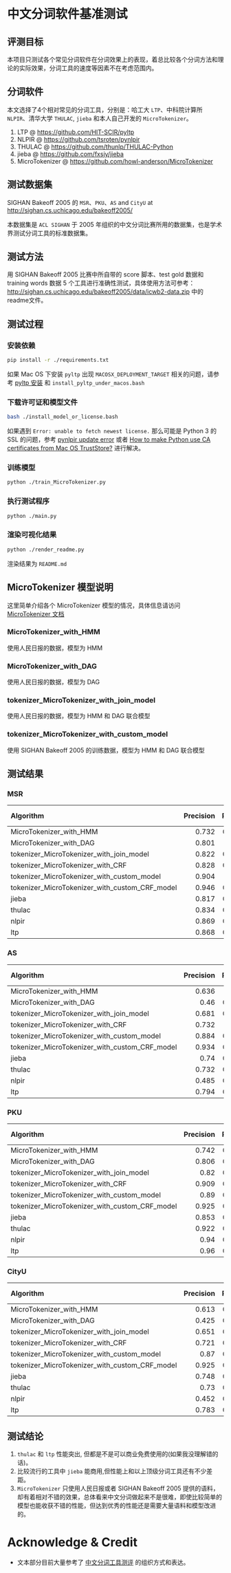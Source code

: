 # 中文分词软件基准测试

## 评测目标
本项目只测试各个常见分词软件在分词效果上的表现，着总比较各个分词方法和理论的实际效果，分词工具的速度等因素不在考虑范围内。

## 分词软件
本文选择了4个相对常见的分词工具，分别是：哈工大 `LTP`、中科院计算所 `NLPIR`、清华大学 `THULAC`, `jieba` 和本人自己开发的 `MicroTokenizer`。

1. LTP @ https://github.com/HIT-SCIR/pyltp
2. NLPIR @ https://github.com/tsroten/pynlpir
3. THULAC @ https://github.com/thunlp/THULAC-Python
4. jieba @ https://github.com/fxsjy/jieba
5. MicroTokenizer @ https://github.com/howl-anderson/MicroTokenizer

## 测试数据集
SIGHAN Bakeoff 2005 的 `MSR`、`PKU`、`AS` and `CityU` at http://sighan.cs.uchicago.edu/bakeoff2005/

本数据集是 `ACL SIGHAN` 于 2005 年组织的中文分词比赛所用的数据集，也是学术界测试分词工具的标准数据集。

## 测试方法
用 SIGHAN Bakeoff 2005 比赛中所自带的 score 脚本、test gold 数据和 training words 数据 5 个工具进行准确性测试，具体使用方法可参考：http://sighan.cs.uchicago.edu/bakeoff2005/data/icwb2-data.zip 中的readme文件。

## 测试过程
### 安装依赖
```bash
pip install -r ./requirements.txt
```

如果 Mac OS 下安装 `pyltp` 出现 `MACOSX_DEPLOYMENT_TARGET` 相关的问题，请参考 [pyltp 安装](https://github.com/HIT-SCIR/pyltp#%E5%AE%89%E8%A3%85) 和 `install_pyltp_under_macos.bash`


### 下载许可证和模型文件
```bash
bash ./install_model_or_license.bash
```

如果遇到 `Error: unable to fetch newest license.` 那么可能是 Python 3 的 SSL 的问题，参考 [pynlpir update error](https://github.com/tsroten/pynlpir/issues/108) 或者 [How to make Python use CA certificates from Mac OS TrustStore?](https://stackoverflow.com/questions/40684543/how-to-make-python-use-ca-certificates-from-mac-os-truststore) 进行解决。

### 训练模型
```bash
python ./train_MicroTokenizer.py
```

### 执行测试程序
```bash
python ./main.py
```

### 渲染可视化结果
```bash
python ./render_readme.py
```

渲染结果为 `README.md`

## MicroTokenizer 模型说明
这里简单介绍各个 MicroTokenizer 模型的情况，具体信息请访问 [MicroTokenizer 文档](https://github.com/howl-anderson/MicroTokenizer)

### MicroTokenizer_with_HMM
使用人民日报的数据，模型为 HMM

### MicroTokenizer_with_DAG
使用人民日报的数据，模型为 DAG

### tokenizer_MicroTokenizer_with_join_model
使用人民日报的数据，模型为 HMM 和 DAG 联合模型

### tokenizer_MicroTokenizer_with_custom_model
使用 SIGHAN Bakeoff 2005 的训练数据，模型为 HMM 和 DAG 联合模型

## 测试结果

### MSR
| Algorithm                                      |   Precision |   Recall |   F1-measure |
|:-----------------------------------------------|------------:|---------:|-------------:|
| MicroTokenizer_with_HMM                        |       0.732 |    0.787 |        0.758 |
| MicroTokenizer_with_DAG                        |       0.801 |    0.81  |        0.805 |
| tokenizer_MicroTokenizer_with_join_model       |       0.822 |    0.781 |        0.801 |
| tokenizer_MicroTokenizer_with_CRF              |       0.828 |    0.868 |        0.847 |
| tokenizer_MicroTokenizer_with_custom_model     |       0.904 |    0.87  |        0.886 |
| tokenizer_MicroTokenizer_with_custom_CRF_model |       0.946 |    0.941 |        0.943 |
| jieba                                          |       0.817 |    0.812 |        0.815 |
| thulac                                         |       0.834 |    0.878 |        0.856 |
| nlpir                                          |       0.869 |    0.914 |        0.891 |
| ltp                                            |       0.868 |    0.899 |        0.883 |

### AS
| Algorithm                                      |   Precision |   Recall |   F1-measure |
|:-----------------------------------------------|------------:|---------:|-------------:|
| MicroTokenizer_with_HMM                        |       0.636 |    0.66  |        0.648 |
| MicroTokenizer_with_DAG                        |       0.46  |    0.625 |        0.53  |
| tokenizer_MicroTokenizer_with_join_model       |       0.681 |    0.685 |        0.683 |
| tokenizer_MicroTokenizer_with_CRF              |       0.732 |    0.74  |        0.736 |
| tokenizer_MicroTokenizer_with_custom_model     |       0.884 |    0.844 |        0.864 |
| tokenizer_MicroTokenizer_with_custom_CRF_model |       0.934 |    0.943 |        0.938 |
| jieba                                          |       0.74  |    0.737 |        0.738 |
| thulac                                         |       0.732 |    0.745 |        0.738 |
| nlpir                                          |       0.485 |    0.651 |        0.556 |
| ltp                                            |       0.794 |    0.809 |        0.801 |

### PKU
| Algorithm                                      |   Precision |   Recall |   F1-measure |
|:-----------------------------------------------|------------:|---------:|-------------:|
| MicroTokenizer_with_HMM                        |       0.742 |    0.774 |        0.758 |
| MicroTokenizer_with_DAG                        |       0.806 |    0.785 |        0.795 |
| tokenizer_MicroTokenizer_with_join_model       |       0.82  |    0.754 |        0.786 |
| tokenizer_MicroTokenizer_with_CRF              |       0.909 |    0.909 |        0.909 |
| tokenizer_MicroTokenizer_with_custom_model     |       0.89  |    0.833 |        0.861 |
| tokenizer_MicroTokenizer_with_custom_CRF_model |       0.925 |    0.906 |        0.915 |
| jieba                                          |       0.853 |    0.787 |        0.818 |
| thulac                                         |       0.922 |    0.923 |        0.923 |
| nlpir                                          |       0.94  |    0.944 |        0.942 |
| ltp                                            |       0.96  |    0.946 |        0.953 |

### CityU
| Algorithm                                      |   Precision |   Recall |   F1-measure |
|:-----------------------------------------------|------------:|---------:|-------------:|
| MicroTokenizer_with_HMM                        |       0.613 |    0.645 |        0.629 |
| MicroTokenizer_with_DAG                        |       0.425 |    0.593 |        0.495 |
| tokenizer_MicroTokenizer_with_join_model       |       0.651 |    0.665 |        0.658 |
| tokenizer_MicroTokenizer_with_CRF              |       0.721 |    0.732 |        0.726 |
| tokenizer_MicroTokenizer_with_custom_model     |       0.87  |    0.835 |        0.852 |
| tokenizer_MicroTokenizer_with_custom_CRF_model |       0.925 |    0.922 |        0.923 |
| jieba                                          |       0.748 |    0.735 |        0.742 |
| thulac                                         |       0.73  |    0.745 |        0.738 |
| nlpir                                          |       0.452 |    0.622 |        0.524 |
| ltp                                            |       0.783 |    0.801 |        0.792 |


## 测试结论
1. `thulac` 和 `ltp` 性能突出, 但都是不是可以商业免费使用的(如果我没理解错的话)。
2. 比较流行的工具中 `jieba` 能商用,但性能上和以上顶级分词工具还有不少差距。
3. `MicroTokenizer` 只使用人民日报或者 SIGHAN Bakeoff 2005 提供的语料，却有着相对不错的效果，总体看来中文分词做起来不是很难，即使比较简单的模型也能收获不错的性能，但达到优秀的性能还是需要大量语料和模型改进的。

# Acknowledge & Credit
* 文本部分目前大量参考了 [中文分词工具测评](http://rsarxiv.github.io/2016/11/29/%E4%B8%AD%E6%96%87%E5%88%86%E8%AF%8D%E5%B7%A5%E5%85%B7%E6%B5%8B%E8%AF%84/) 的组织方式和表达。
